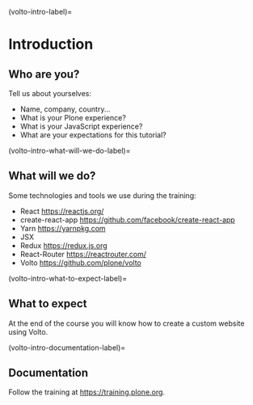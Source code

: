 (volto-intro-label)=

# Introduction

## Who are you?

Tell us about yourselves:

- Name, company, country...
- What is your Plone experience?
- What is your JavaScript experience?
- What are your expectations for this tutorial?

(volto-intro-what-will-we-do-label)=

## What will we do?

Some technologies and tools we use during the training:

- React <https://reactjs.org/>
- create-react-app <https://github.com/facebook/create-react-app>
- Yarn <https://yarnpkg.com>
- JSX
- Redux <https://redux.js.org>
- React-Router <https://reactrouter.com/>
- Volto <https://github.com/plone/volto>

(volto-intro-what-to-expect-label)=

## What to expect

At the end of the course you will know how to create a custom website using Volto.

(volto-intro-documentation-label)=

## Documentation

Follow the training at <https://training.plone.org>.

